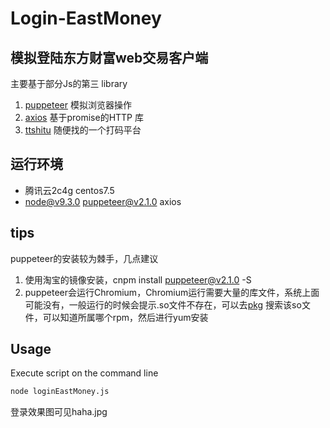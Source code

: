 # Login-EastMoney


## 模拟登陆东方财富web交易客户端

主要基于部分Js的第三 library 

1. [puppeteer](https://www.npmjs.com/package/puppeteer) 模拟浏览器操作
2. [axios](https://www.npmjs.com/package/axios) 基于promise的HTTP 库
3. [ttshitu](http://www.ttshitu.com/test.html) 随便找的一个打码平台

## 运行环境

* 腾讯云2c4g centos7.5 
* node@v9.3.0 puppeteer@v2.1.0 axios

## tips 

puppeteer的安装较为棘手，几点建议

1. 使用淘宝的镜像安装，cnpm install puppeteer@v2.1.0 -S 
1. puppeteer会运行Chromium，Chromium运行需要大量的库文件，系统上面可能没有，一般运行的时候会提示.so文件不存在，可以去[pkg](https://centos.pkgs.org/) 搜索该so文件，可以知道所属哪个rpm，然后进行yum安装

## Usage
Execute script on the command line

```bash
node loginEastMoney.js
```
登录效果图可见haha.jpg

